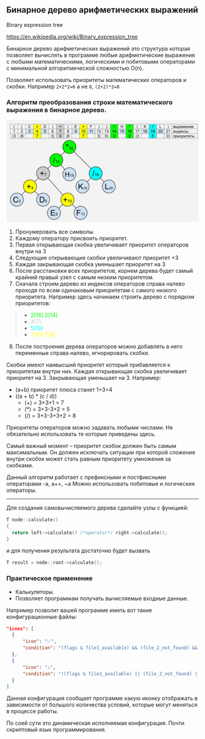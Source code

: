 ## Бинарное дерево арифметических выражений

Binary expression tree

https://en.wikipedia.org/wiki/Binary_expression_tree

Бинарное дерево арифметических выражений это структура которая позволяет вычислять в программе любые арифметические выражения с любыми математическими, логическими и побитовыми операторами с минимальной алгоритмической сложностью O(n).

Позволяет использовать приоритеты математических операторов и скобки. Например `2+2*2=6` а не `8`, `(2+2)*2=8`

### Алгоритм преобразования строки математического выражения в бинарное дерево.

![Binary expression tree](btree.svg)

1. Пронумеровать все символы. 
2. Каждому оператору присвоить приоритет.
3. Первая открывающая скобка увеличивает приоритет операторов внутри на 3
4. Следующие открывающие скобки увеличивают приоритет +3
5. Каждая закрывающая скобка уменьшает приоритет на 3
6. После расстановки всех приоритетов, корнем дерева будет самый крайний правый узел с самым низким приоритетом.
7. Сначала строим дерево из индексов операторов справа налево проходя по всем одинаковым приоритетам с самого низкого приоритета.
Например здесь начинаем строить дерево с порядком приоритетов:
> - <span style="color: #00ff00">2[16] 2[14]</span> 
> - <span style="color: #cccccc">4[7]</span> 
> - <span style="color: #00ffff">5[19]</span>
> - <span style="color: #ffff00">7[10] 7[4]</span>
8. После построения дерева операторов можно добавлять в него переменные справа налево, игнорировать скобки.

Скобки имеют наивысший приоритет который прибавляется к приоритетам внутри них.
Каждая открывающая скобка увеличивает приоритет на 3. Закрывающая уменьшает на 3.
Например: 
 - (a+b) приоритет плюса станет 1+3=4
 - ((a + b) * (c / d))
   - (+) = 3+3+1 = 7
   - (*) = 3+3-3+2 = 5
   - (/) = 3+3-3+3+2 = 8

Приоритеты операторов можно задавать любыми числами. Не обязательно использовать те которые приведены здесь.

Самый важный момент – приоритет скобок должен быть самым максимальным. Он должен исключать ситуации при которой сложение внутри скобок может стать равным приоритету умножения за скобками.

Данный алгоритм работает с префиксными и постфиксными операторами -a, a++,  ~a
Можно использовать побитовые и логические операторы.

<hr>
Для создания самовычисляемого дерева сделайте узлы с функцией:

```cpp
T node::calculate()
{
  return left->calculate() /*operator*/ right->calculate();
}
```
и для получения результата достаточно будет вызвать
```cpp
T result = node::root->calculate();
```

### Практическое применение

- Калькуляторы.
- Позволяет программам получать вычисляемые входные данные.

Например позволит вашей программе иметь вот такие конфигурационные файлы:
```json
"icons": [
  {
      "icon": "✅",
      "condition": "(flags & file1_available) && (file_2_not_found) && !(flags & config_installed)"
  },
  {
      "icon": "⚠️",
      "condition": "!(flags & file1_available) || (file_2_not_found) || (flags & config_installed)"
  }
]
```
Данная конфигурация сообщает программе какую иконку отображать в зависимости от большого количества условий, которые могут меняться в процессе работы.

По соей сути это динамическая исполняемая конфигурация. Почти скриптовый язык программирования.

